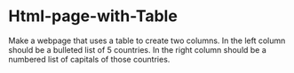 # Html-page-with-Table
Make a webpage that uses a table to create two columns. In the left column should be a bulleted list of 5 countries. In the right column should be a numbered list of capitals of those countries.
